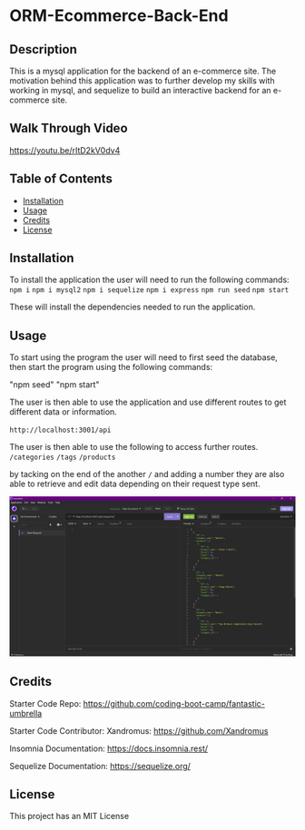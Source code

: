 # ORM-Ecommerce-Back-End

## Description

This is a mysql application for the backend of an e-commerce site. The motivation behind this application was to further develop my skills with working in mysql, and sequelize to build an interactive backend for an e-commerce site.

## Walk Through Video
https://youtu.be/rItD2kV0dv4

## Table of Contents

- [Installation](#installation)
- [Usage](#usage)
- [Credits](#credits)
- [License](#license)


## Installation

To install the application the user will need to run the following commands:
 `npm i`
 `npm i mysql2`
 `npm i sequelize`
 `npm i express`
 `npm run seed`
 `npm start`
 
These will install the dependencies needed to run the application.


## Usage

To start using the program the user will need to first seed the database, then start the program using the following commands:

"npm seed"
"npm start"

The user is then able to use the application and use different routes to get different data or information.

`http://localhost:3001/api`

The user is then able to use the following to access further routes.
`/categories`
`/tags`
`/products`

by tacking on the end of the another `/` and adding a number they are also able to retrieve and edit data depending on their request type sent.


![Insomnia Screen Shot](assets/screenshots/InsomniaScreenShot.jpg)


## Credits

Starter Code Repo:
https://github.com/coding-boot-camp/fantastic-umbrella

Starter Code Contributor:
Xandromus:  https://github.com/Xandromus

Insomnia Documentation:
https://docs.insomnia.rest/

Sequelize Documentation:
https://sequelize.org/


## License

This project has an MIT License
